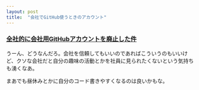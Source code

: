 ```yaml
---
layout: post
title:  "会社でGitHub使うときのアカウント"
---
```


### [全社的に会社用GitHubアカウントを廃止した件](https://techblog.zozo.com/entry/github_sso)

うーん、どうなんだろ。会社を信頼してもいいのであればこういうのもいいけど、クソな会社だと自分の趣味の活動とかを社員に見られたくないという気持ちも湧くなあ。

まあでも昼休みとかに自分のコード書きやすくなるのは良いかもな。
